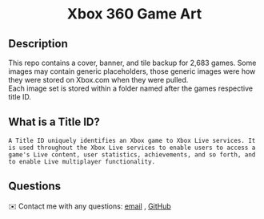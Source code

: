 
<h1 align="center">Xbox 360 Game Art</h1>
   
## Description
  
This repo contains a cover, banner, and tile backup for 2,683 games. Some images may contain generic placeholders, those generic images were how they were stored on Xbox.com when they were pulled.
<br />
Each image set is stored within a folder named after the games respective title ID.
  
## What is a Title ID?
  
```
A Title ID uniquely identifies an Xbox game to Xbox Live services. It is used throughout the Xbox Live services to enable users to access a game's Live content, user statistics, achievements, and so forth, and to enable Live multiplayer functionality.
```

## Questions
✉️ Contact me with any questions: [email](mailto:support@themodshop.co) , [GitHub](https://github.com/Element18592)<br />

    